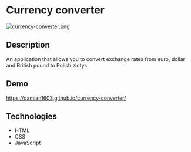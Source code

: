 # Currency converter

[![currency-converter.png](https://i.postimg.cc/tCLcKrF8/currency-converter.png)](https://postimg.cc/CzsJDsP4)

## Description

An application that allows you to convert exchange rates from euro, dollar and British pound to Polish zlotys.

## Demo 

https://damian1603.github.io/currency-converter/

## Technologies
- HTML
- CSS
- JavaScript
